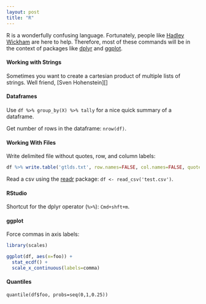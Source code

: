 ```yaml
---
layout: post 
title: "R"
---
```


R is a wonderfully confusing language. Fortunately, people like [Hadley
Wickham][hadley] are here to help. Therefore, most of these commands will be
in the context of packages like [dplyr][dpl] and [ggplot][ggp].

[hadley]:https://github.com/hadley
[ggp]:https://github.com/hadley/ggplot2
[dpl]:https://github.com/hadley/dplyr


#### Working with Strings

Sometimes you want to create a cartesian product of multiple lists of strings. Well friend, [Sven Hohenstein][]


#### Dataframes

Use `df %>% group_by(X) %>% tally` for a nice quick summary of a dataframe.

Get number of rows in the dataframe: `nrow(df)`.

#### Working With Files

Write delimited file without quotes, row, and column labels:

```r
df %>% write.table('gtlds.txt', row.names=FALSE, col.names=FALSE, quote=FALSE)
```

Read a csv using the [readr][readr] package: `df <- read_csv('test.csv')`.

[readr]: https://github.com/hadley/readr

#### RStudio

Shortcut for the dplyr operator (`%>%`): `Cmd+shft+m`.

#### ggplot

Force commas in axis labels:
```r
library(scales)

ggplot(df, aes(x=foo)) +
  stat_ecdf() +
  scale_x_continuous(labels=comma)
```

#### Quantiles

`quantile(df$foo, probs=seq(0,1,0.25))`
